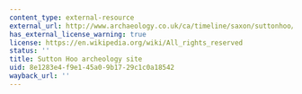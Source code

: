 ```yaml
---
content_type: external-resource
external_url: http://www.archaeology.co.uk/ca/timeline/saxon/suttonhoo/suttonhoo.htm
has_external_license_warning: true
license: https://en.wikipedia.org/wiki/All_rights_reserved
status: ''
title: Sutton Hoo archeology site
uid: 8e1283e4-f9e1-45a0-9b17-29c1c0a18542
wayback_url: ''
---
```

